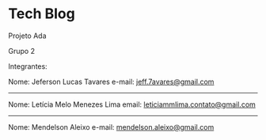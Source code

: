 # Tech Blog

Projeto Ada

Grupo 2

Integrantes:

Nome: Jeferson Lucas Tavares
e-mail: jeff.7avares@gmail.com

------------------------------

Nome: Letícia Melo Menezes Lima email: leticiammlima.contato@gmail.com

------------------------------

Nome: Mendelson Aleixo 
e-mail: mendelson.aleixo@gmail.com
